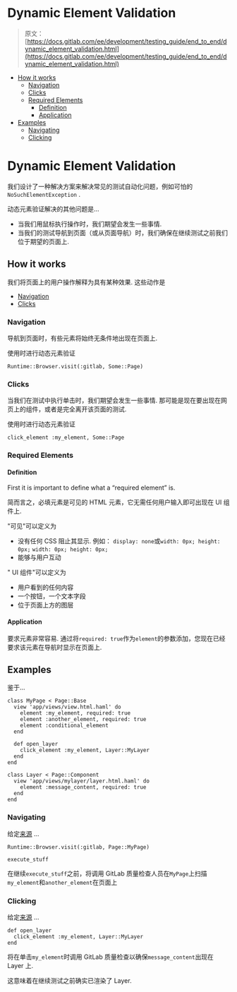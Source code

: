 # Dynamic Element Validation

> 原文：[https://docs.gitlab.com/ee/development/testing_guide/end_to_end/dynamic_element_validation.html](https://docs.gitlab.com/ee/development/testing_guide/end_to_end/dynamic_element_validation.html)

*   [How it works](#how-it-works)
    *   [Navigation](#navigation)
    *   [Clicks](#clicks)
    *   [Required Elements](#required-elements)
        *   [Definition](#definition)
        *   [Application](#application)
*   [Examples](#examples)
    *   [Navigating](#navigating)
    *   [Clicking](#clicking)

# Dynamic Element Validation[](#dynamic-element-validation "Permalink")

我们设计了一种解决方案来解决常见的测试自动化问题，例如可怕的`NoSuchElementException` .

动态元素验证解决的其他问题是…

*   当我们用鼠标执行操作时，我们期望会发生一些事情.
*   当我们的测试导航到页面（或从页面导航）时，我们确保在继续测试之前我们位于期望的页面上.

## How it works[](#how-it-works "Permalink")

我们将页面上的用户操作解释为具有某种效果. 这些动作是

*   [Navigation](#navigation)
*   [Clicks](#clicks)

### Navigation[](#navigation "Permalink")

导航到页面时，有些元素将始终无条件地出现在页面上.

使用时进行动态元素验证

```
Runtime::Browser.visit(:gitlab, Some::Page) 
```

### Clicks[](#clicks "Permalink")

当我们在测试中执行单击时，我们期望会发生一些事情. 那可能是现在要出现在网页上的组件，或者是完全离开该页面的测试.

使用时进行动态元素验证

```
click_element :my_element, Some::Page 
```

### Required Elements[](#required-elements "Permalink")

#### Definition[](#definition "Permalink")

First it is important to define what a “required element” is.

简而言之，必填元素是可见的 HTML 元素，它无需任何用户输入即可出现在 UI 组件上.

"可见"可以定义为

*   没有任何 CSS 阻止其显示. 例如： `display: none`或`width: 0px; height: 0px;` `width: 0px; height: 0px;`
*   能够与用户互动

" UI 组件"可以定义为

*   用户看到的任何内容
*   一个按钮，一个文本字段
*   位于页面上方的图层

#### Application[](#application "Permalink")

要求元素非常容易. 通过将`required: true`作为`element`的参数添加，您现在已经要求该元素在导航时显示在页面上.

## Examples[](#examples "Permalink")

鉴于...

```
class MyPage < Page::Base
  view 'app/views/view.html.haml' do
    element :my_element, required: true
    element :another_element, required: true
    element :conditional_element
  end

  def open_layer
    click_element :my_element, Layer::MyLayer
  end
end

class Layer < Page::Component
  view 'app/views/mylayer/layer.html.haml' do
    element :message_content, required: true
  end
end 
```

### Navigating[](#navigating "Permalink")

给定[来源](#examples) ...

```
Runtime::Browser.visit(:gitlab, Page::MyPage)

execute_stuff 
```

在继续`execute_stuff`之前，将调用 GitLab 质量检查人员在`MyPage`上扫描`my_element`和`another_element`在页面上

### Clicking[](#clicking "Permalink")

给定[来源](#examples) ...

```
def open_layer
  click_element :my_element, Layer::MyLayer
end 
```

将在单击`my_element`时调用 GitLab 质量检查以确保`message_content`出现在 Layer 上.

这意味着在继续测试之前确实已渲染了 Layer.